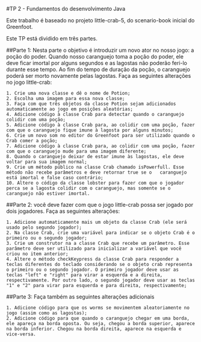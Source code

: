 #TP 2 - Fundamentos do desenvolvimento Java

Este trabalho é baseado no projeto little-crab-5, do scenario-book inicial do Greenfoot.

Este TP está dividido em três partes.

##Parte 1: Nesta parte o objetivo é introduzir um novo ator no nosso jogo: a poção do poder. Quando nosso caranguejo toma a poção do poder, ele deve ficar imortal por alguns segundos e as lagostas não poderão feri-lo durante esse tempo. Ao fim do tempo de duração da poção, o caranguejo poderá ser morto novamente pelas lagostas. Faça as seguintes alterações no jogo little-crab:

	1. Crie uma nova classe e dê o nome de Potion;
	2. Escolha uma imagem para essa nova classe;
	3. Faça com que três objetos da classe Potion sejam adicionados automaticamente ao jogo em posições aleatórias;
	4. Adicione código à classe Crab para detectar quando o caranguejo colidir com uma poção;
	5. Adicione código à classe Crab para, ao colidir com uma poção, fazer com que o caranguejo fique imune à lagosta por alguns minutos;
	6. Crie um novo som no editor do Greenfoot para ser utilizado quando o Crab comer a poção;
	7. Adicione código à classe Crab para, ao colidir com uma poção, fazer com que o caranguejo mude para uma imagem diferente;
	8. Quando o caranguejo deixar de estar imune às lagostas, ele deve voltar para sua imagem normal;
	9. Crie um método público na classe Crab chamado isPowerfull. Esse método não recebe parâmetros e deve retornar true se o 	caranguejo está imortal e false caso contrário;
	10. Altere o código da classe lobster para fazer com que o jogador perca se a lagosta colidir com o caranguejo, mas somente se o caranguejo não estiver imortal.

##Parte 2: você deve fazer com que o jogo little-crab possa ser jogado por dois jogadores. Faça as seguintes alterações:

	1. Adicione automaticamente mais um objeto da classe Crab (ele será usado pelo segundo jogador);
	2. Na classe Crab, crie uma variável para indicar se o objeto Crab é o primeiro ou o segundo jogador;
	3. Crie um construtor na a classe Crab que recebe um parâmetro. Esse parâmetro deve ser utilizado para inicializar a variável que você criou no item anterior;
	4. Altere o método checkKeypress da classe Crab para responder a teclas diferentes do teclado considerando se o objeto crab representa o primeiro ou o segundo jogador. O primeiro jogador deve usar as teclas "left" e "right" para virar a esquerda e a direita, respectivamente. Por outro lado, o segundo jogador deve usar as teclas "1" e "2" para virar para esquerda e para direita, respectivamente;

##Parte 3: Faça também as seguintes alterações adicionais

	1. Adicione código para que os worms se movimentem aleatoriamente no jogo (assim como as lagostas);
	2. Adicione código para que quando o caranguejo chegar em uma borda, ele apareça na borda oposta. Ou seja, chegou a borda superior, aparece na borda inferior. Chegou na borda direita, aparece na esquerda e vice-versa.